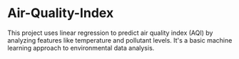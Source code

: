 # Air-Quality-Index
This project uses linear regression to predict air quality index (AQI) by analyzing features like temperature and pollutant levels. It's a basic machine learning approach to environmental data analysis.
